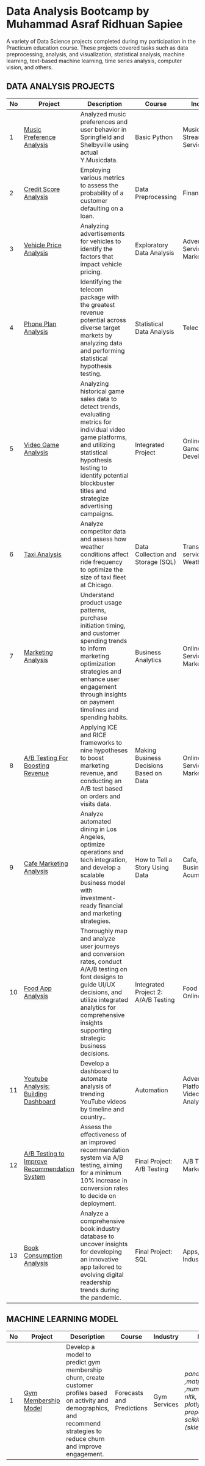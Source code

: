 # Data Analysis Bootcamp by Muhammad Asraf Ridhuan Sapiee
A variety of Data Science projects completed during my participation in the Practicum education course. These projects covered tasks such as data preprocessing, analysis, and visualization, statistical analysis, machine learning, text-based machine learning, time series analysis, computer vision, and others.

## DATA ANALYSIS PROJECTS
| No | Project | Description | Course | Industry | Libraries |
| ---------- | --------------- | --------------- | --------------- |------------ |------------ |
| 1 |[Music Preference Analysis](https://github.com/Shi42Ro/music_preference.git)    | Analyzed music preferences and user behavior in Springfield and Shelbyville using actual Y.Musicdata.    | Basic Python | Music, Streaming Services | *pandas*    |
|2 |[Credit Score Analysis](https://github.com/Shi42Ro/credit_score.git)    | Employing various metrics to assess the probability of a customer defaulting on a loan. | Data Preprocessing | Finance, Loan |*pandas, ntlk*    |
|3 |[Vehicle Price Analysis](https://github.com/Shi42Ro/vehicle_price.git)    | Analyzing advertisements for vehicles to identify the factors that impact vehicle pricing. | Exploratory Data Analysis | Advertisement Services, Marketplace | *pandas, matplotlib, numpy, seaborn, missingno*    |
|4 |[Phone Plan Analysis](https://github.com/Shi42Ro/telco_analysis.git)    | Identifying the telecom package with the greatest revenue potential across diverse target markets by analyzing data and performing statistical hypothesis testing.| Statistical Data Analysis | Telecom | *pandas ,matplotlib ,numpy, seaborn, missingno, nltk, scipy*    |
|5 |[Video Game Analysis](https://github.com/Shi42Ro/games_analysis.git)    | Analyzing historical game sales data to detect trends, evaluating metrics for individual video game platforms, and utilizing statistical hypothesis testing to identify potential blockbuster titles and strategize advertising campaigns.| Integrated Project| Online Store, Games Development | *pandas ,matplotlib ,numpy, seaborn, missingno, nltk, scipy*|
|6 |[Taxi Analysis](https://github.com/Shi42Ro/taxi_weather_analysis.git)    | Analyze competitor data and assess how weather conditions affect ride frequency to optimize the size of taxi fleet at Chicago.| Data Collection and Storage (SQL)| Transport services, Weather | *pandas ,matplotlib ,numpy, seaborn, missingno, nltk, scipy*|
|7 |[Marketing Analysis](https://github.com/Shi42Ro/marketing_analysis.git)   | Understand product usage patterns, purchase initiation timing, and customer spending trends to inform marketing optimization strategies and enhance user engagement through insights on payment timelines and spending habits.| Business Analytics| Online Services, Marketing | *pandas ,matplotlib ,numpy, seaborn, missingno, nltk, scipy*|
|8 |[A/B Testing For Boosting Revenue](https://github.com/Shi42Ro/AB_testing.git)   | Applying ICE and RICE frameworks to nine hypotheses to boost marketing revenue, and conducting an A/B test based on orders and visits data. | Making Business Decisions Based on Data | Online Services, Marketing | *pandas ,matplotlib ,numpy, seaborn, nltk, scipy, statsmodels*|
|9 |[Cafe Marketing Analysis](https://github.com/Shi42Ro/market_cafe.git)   | Analyze automated dining in Los Angeles, optimize operations and tech integration, and develop a scalable business model with investment-ready financial and marketing strategies. | How to Tell a Story Using Data | Cafe, Business Acumen | *pandas ,matplotlib ,numpy, seaborn, nltk, scipy*|
|10 |[Food App Analysis](https://github.com/Shi42Ro/food_app.git) | Thoroughly map and analyze user journeys and conversion rates, conduct A/A/B testing on font designs to guide UI/UX decisions, and utilize integrated analytics for comprehensive insights supporting strategic business decisions.| Integrated Project 2: A/A/B Testing | Food App, Online Stores | *pandas ,matplotlib ,numpy, seaborn, nltk, scipy, plotly.express, proportions_ztest*|
|11 |[Youtube Analysis: Building Dashboard](https://github.com/Shi42Ro/youtube_trend.git)   | Develop a dashboard to automate analysis of trending YouTube videos by timeline and country..| Automation | Advertising Platforms, Video Analysis | *Tableau*|
|12 |[A/B Testing to Improve Recommendation System](https://github.com/Shi42Ro/abtest_final.git)   | Assess the effectiveness of an improved recommendation system via A/B testing, aiming for a minimum 10% increase in conversion rates to decide on deployment.| Final Project: A/B Testing | A/B Test, Marketing | *pandas , math, matplotlib ,numpy, seaborn, nltk, scipy, scipy.stats, plotly.graph_objects*|
|13 |[Book Consumption Analysis](https://github.com/Shi42Ro/sql_final.git)   | Analyze a comprehensive book industry database to uncover insights for developing an innovative app tailored to evolving digital readership trends during the pandemic. | Final Project: SQL | Apps, Book Industry | *pandas , sqlalchemy*|


## MACHINE LEARNING MODEL
| No | Project | Description | Course | Industry | Libraries |
| ---------- | --------------- | --------------- | --------------- |------------ |------------ |
|1 |[Gym Membership Model](https://github.com/Shi42Ro/gym_churn.git)   | Develop a model to predict gym membership churn, create customer profiles based on activity and demographics, and recommend strategies to reduce churn and improve engagement.| Forecasts and Predictions | Gym Services | *pandas ,matplotlib ,numpy, seaborn, nltk, scipy, plotly.express, proportions_ztest, scikit-learn (sklearn)*|
